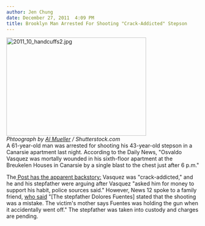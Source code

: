 ```yaml
---
author: Jen Chung
date: December 27, 2011  4:09 PM
title: Brooklyn Man Arrested For Shooting "Crack-Addicted" Stepson
---
```


<p><span class="mt-enclosure mt-enclosure-image" style="display: inline;"> </span></p><div class="image-right" style=" width:365px; "> <img alt="2011_10_handcuffs2.jpg" src="https://web.archive.org/web/20120113063000im_/http://gothamist.com/attachments/jen/2011_10_handcuffs2.jpg" width="365" height="256"> <br> <i>Phtoograph by <a href="https://web.archive.org/web/20120113063000/http://www.shutterstock.com/gallery-87133p1.html">Al Mueller</a> / Shutterstock.com</i></div> A 61-year-old man was arrested for shooting his 43-year-old stepson in a Canarsie apartment last night.  According to the Daily News, &quot;Osvaldo Vasquez was mortally wounded in his sixth-floor apartment at the Breukelen Houses in Canarsie by a single blast to the chest just after 6 p.m.&quot; <p></p>

<p>The<a href="https://web.archive.org/web/20120113063000/http://www.nypost.com/p/news/local/man_kills_stepson_4fb2vV7Y2ila7N77qWQoyO?CMP=OTC-rss&amp;FEEDNAME="> Post has the apparent backstory:</a> Vasquez was &quot;crack-addicted,&quot; and he and his stepfather were arguing after Vasquez &quot;asked him for money to support his habit, police sources said.&quot; However, News 12 spoke to a family friend, <a href="https://web.archive.org/web/20120113063000/http://www.news12.com/articleDetail.jsp?regionId=1&amp;region_name=BK&amp;articleId=302193&amp;position=1&amp;news_type=news">who said</a> &quot;[The stepfather Dolores Fuentes] stated that the shooting was a mistake. The victim&apos;s mother says Fuentes was holding the gun when it accidentally went off.&quot; The stepfather was taken into custody and charges are pending.  </p>